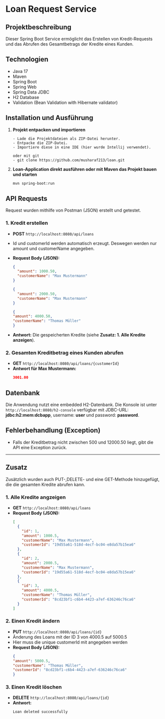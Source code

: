 # Loan Request Service

## Projektbeschreibung
Dieser Spring Boot Service ermöglicht das Erstellen von Kredit-Requests und das Abrufen des Gesamtbetrags der Kredite eines Kunden.

## Technologien
- Java 17
- Maven
- Spring Boot
- Spring Web
- Spring Data JDBC
- H2 Database
- Validation (Bean Validation with Hibernate validator)


## Installation und Ausführung
1. **Projekt entpacken und importieren**
   ```
   - Lade die Projektdateien als ZIP-Datei herunter.
   - Entpacke die ZIP-Datei.
   - Importiere diese in eine IDE (hier wurde Intellij verwendet).
   
   oder mit git
   - git clone https://github.com/musharaf213/loan.git
   
      ```
2. **Loan-Application direkt ausführen oder mit Maven das Projekt bauen und starten**
   ```sh
   mvn spring-boot:run
   ```

## API Requests
Request wurden mithilfe von Postman (JSON) erstellt und getestet.
### 1. Kredit erstellen
- **POST** `http://localhost:8080/api/loans`
- Id und customerId werden automatisch erzeugt. Deswegen werden nur amount und customerName angegeben.
- **Request Body (JSON):**
  ```json
  {
    "amount": 1000.50,
    "customerName": "Max Mustermann"
  }
  ```
  ```json
  {
    "amount": 2000.50,
    "customerName": "Max Mustermann"
  }
  ```
    ```json
  {
    "amount": 4000.50,
    "customerName": "Thomas Müller"
  }
  ```

- **Antwort:** Die gespeicherten Kredite (siehe **Zusatz: 1. Alle Kredite anzeigen**).

### 2. Gesamten Kreditbetrag eines Kunden abrufen
- **GET** `http://localhost:8080/api/loans/{customerId}`
- **Antwort für Max Mustermann:**
  ```json
  3001.00
  ```

## Datenbank
Die Anwendung nutzt eine embedded H2-Datenbank. Die Konsole ist unter `http://localhost:8080/h2-console` verfügbar mit JDBC-URL: **jdbc:h2:mem:dcbapp**, username: **user** und password: **password**.

## Fehlerbehandlung (Exception)
- Falls der Kreditbetrag nicht zwischen 500 und 12000.50 liegt, gibt die API eine Exception zurück.

---
## Zusatz

Zusätzlich wurden auch PUT-,DELETE- und eine GET-Methode hinzugefügt, die die gesamten Kredite abrufen kann.
### 1. Alle Kredite angzeigen
- **GET** `http://localhost:8080/api/loans`
- **Request Body (JSON):**
    ```json
    [
      {
        "id": 1,
        "amount": 1000.5,
        "customerName": "Max Mustermann",
        "customerId": "19d55a61-518d-4ecf-bc04-e8da57b15ea6"
      },
      {
        "id": 2,
        "amount": 2000.5,
        "customerName": "Max Mustermann",
        "customerId": "19d55a61-518d-4ecf-bc04-e8da57b15ea6"
      },
      {
        "id": 3,
        "amount": 4000.5,
        "customerName": "Thomas Müller",
        "customerId": "8cd23bf1-c6b4-4423-a7ef-636246c76ca6"
      }
    ]

### 2. Einen Kredit ändern
- **PUT** `http://localhost:8080/api/loans/{id}`
- Änderung des Loans mit der ID 3 von 4000.5 auf 5000.5
- Hier muss die unique customerId mit angegeben werden
- **Request Body (JSON):**
    ```json
  {
    "amount": 5000.5,
    "customerName": "Thomas Müller",
    "customerId": "8cd23bf1-c6b4-4423-a7ef-636246c76ca6"
  }

### 3. Einen Kredit löschen
- **DELETE** `http://localhost:8080/api/loans/{id}`
- **Antwort:**
    ```sh
    Loan deleted successfully
    ```


